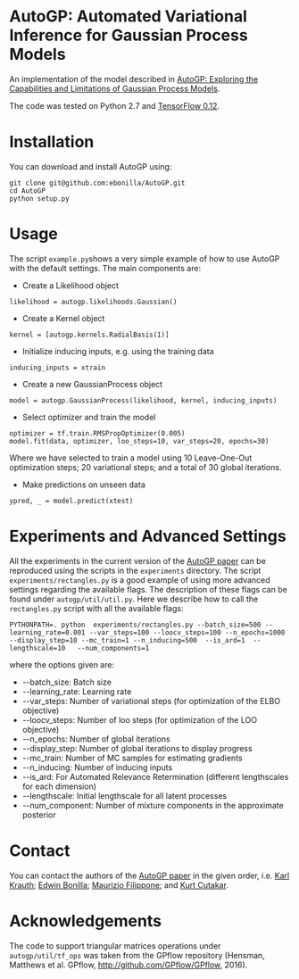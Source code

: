 # AutoGP: Automated Variational Inference for Gaussian Process Models
An implementation of the model described in [AutoGP: Exploring the Capabilities and Limitations of Gaussian Process Models](https://arxiv.org/abs/1610.05392).

The code was tested on Python 2.7 and [TensorFlow 0.12](https://www.tensorflow.org/get_started/os_setup).

# Installation
You can download and install AutoGP using:
```
git clone git@github.com:ebonilla/AutoGP.git
cd AutoGP
python setup.py
```
# Usage 
The script `example.py`shows a very simple example of how to use AutoGP with the default settings. The main components are:

* Create a Likelihood object 
```
likelihood = autogp.likelihoods.Gaussian()
```
* Create a Kernel object
```
kernel = [autogp.kernels.RadialBasis(1)]
```
* Initialize inducing inputs, e.g. using the training data
```
inducing_inputs = xtrain
```
* Create a new GaussianProcess object
```
model = autogp.GaussianProcess(likelihood, kernel, inducing_inputs)
```
* Select optimizer and train the model
```
optimizer = tf.train.RMSPropOptimizer(0.005)
model.fit(data, optimizer, loo_steps=10, var_steps=20, epochs=30)
```
Where we have selected to train a model using 10 Leave-One-Out optimization steps; 20 variational steps; and a total of 30 global iterations.
* Make predictions on unseen data
```
ypred, _ = model.predict(xtest)
```

# Experiments and Advanced Settings
All the experiments in the current version of the  [AutoGP paper](https://arxiv.org/abs/1610.05392) can be reproduced using the scripts in the `experiments` directory. The script `experiments/rectangles.py` is a good example of using more advanced settings regarding the available flags. The description of these flags can be found under `autogp/util/util.py`. Here we describe  how to call the `rectangles.py` script with all the available flags:
```
PYTHONPATH=. python  experiments/rectangles.py --batch_size=500 --learning_rate=0.001 --var_steps=100 --loocv_steps=100 --n_epochs=1000 --display_step=10 --mc_train=1 --n_inducing=500  --is_ard=1  --lengthscale=10   --num_components=1
```
where the options given are:
* --batch_size: Batch size
* --learning_rate: Learning rate
* --var_steps: Number of variational steps (for optimization of the ELBO objective)
* --loocv_steps: Number of loo steps (for optimization of the LOO objective)
* --n_epochs: Number of global iterations 
* --display_step: Number of global iterations to display progress 
* --mc_train: Number of MC samples for estimating gradients 
* --n_inducing: Number of inducing inputs  
* --is_ard: For Automated Relevance Retermination (different lengthscales for each dimension)
* --lengthscale: Initial lengthscale for all latent processes
* --num_component: Number of mixture components in the approximate posterior 

# Contact
You can contact the authors of the  [AutoGP paper](https://arxiv.org/abs/1610.05392) in the given order, i.e. [Karl Krauth](https://github.com/Karl-Kraut); [Edwin Bonilla](https://github.com/ebonilla); [Maurizio Filippone](https://github.com/mauriziofilippone); and [Kurt Cutakar](http://www.eurecom.fr/en/people/cutajar-kurt). 

# Acknowledgements
The code to support triangular matrices operations under `autogp/util/tf_ops` was taken from the GPflow repository (Hensman, Matthews et al. GPflow, http://github.com/GPflow/GPflow, 2016).

